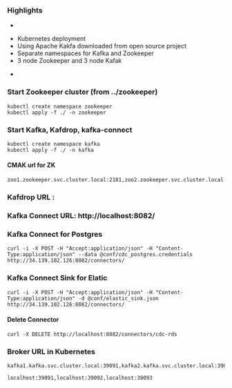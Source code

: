 
### Highlights

* 
- Kubernetes deployment
- Using Apache Kakfa downloaded from open source project
- Separate namespaces for Kafka and Zookeeper
- 3 node Zookeeper and 3 node Kafak
* 

### Start Zookeeper cluster (from ../zookeeper)
```
kubectl create namespace zookeeper
kubectl apply -f ./ -n zookeeper
```

### Start Kafka, Kafdrop, kafka-connect
```
kubectl create namespace kafka
kubectl apply -f ./ -n kafka
```
#### CMAK url for ZK
```
zoo1.zookeeper.svc.cluster.local:2181,zoo2.zookeeper.svc.cluster.local:2181,zoo3.zookeeper.svc.cluster.local:2181/kafka
```

### Kafdrop URL : 

### Kafka Connect URL: http://localhost:8082/

### Kafka Connect for Postgres
```
curl -i -X POST -H "Accept:application/json" -H "Content-Type:application/json" --data @conf/cdc_postgres.credentials http://34.139.102.126:8082/connectors/

```

### Kafka Connect Sink for Elatic
```
curl -i -X POST -H "Accept:application/json" -H "Content-Type:application/json" -d @conf/elastic_sink.json http://34.139.102.126:8082/connectors/
```

#### Delete Connector
```
curl -X DELETE http://localhost:8082/connectors/cdc-rds

```

### Broker URL in Kubernetes
```
kafka1.kafka.svc.cluster.local:39091,kafka2.kafka.svc.cluster.local:39092,kafka3.kafka.svc.cluster.local:39093

localhost:39091,localhost:39092,localhost:39093
```